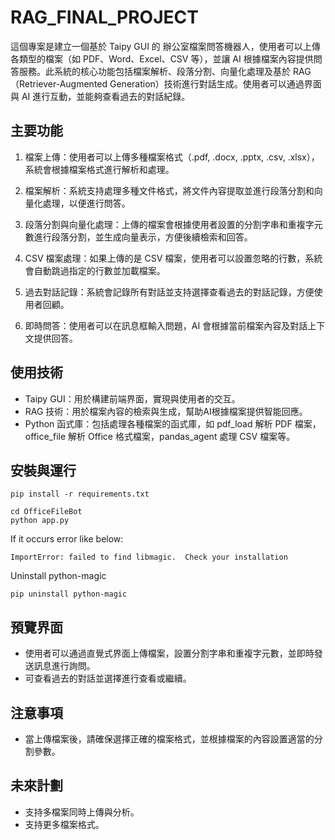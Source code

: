 # RAG_FINAL_PROJECT #

這個專案是建立一個基於 Taipy GUI 的 辦公室檔案問答機器人，使用者可以上傳各類型的檔案（如 PDF、Word、Excel、CSV 等），並讓 AI 根據檔案內容提供問答服務。此系統的核心功能包括檔案解析、段落分割、向量化處理及基於 RAG（Retriever-Augmented Generation）技術進行對話生成。使用者可以通過界面與 AI 進行互動，並能夠查看過去的對話紀錄。

## 主要功能

1. 檔案上傳：使用者可以上傳多種檔案格式（.pdf, .docx, .pptx, .csv, .xlsx），系統會根據檔案格式進行解析和處理。

2. 檔案解析：系統支持處理多種文件格式，將文件內容提取並進行段落分割和向量化處理，以便進行問答。

3. 段落分割與向量化處理：上傳的檔案會根據使用者設置的分割字串和重複字元數進行段落分割，並生成向量表示，方便後續檢索和回答。

4. CSV 檔案處理：如果上傳的是 CSV 檔案，使用者可以設置忽略的行數，系統會自動跳過指定的行數並加載檔案。

5. 過去對話記錄：系統會記錄所有對話並支持選擇查看過去的對話記錄，方便使用者回顧。

6. 即時問答：使用者可以在訊息框輸入問題，AI 會根據當前檔案內容及對話上下文提供回答。

## 使用技術

* Taipy GUI：用於構建前端界面，實現與使用者的交互。
* RAG 技術：用於檔案內容的檢索與生成，幫助AI根據檔案提供智能回應。
* Python 函式庫：包括處理各種檔案的函式庫，如 pdf_load 解析 PDF 檔案，office_file 解析 Office 格式檔案，pandas_agent 處理 CSV 檔案等。

## 安裝與運行

```
pip install -r requirements.txt
```

```
cd OfficeFileBot
python app.py
```

If it occurs error like below:

```
ImportError: failed to find libmagic.  Check your installation
```

Uninstall python-magic

```
pip uninstall python-magic
```

## 預覽界面

* 使用者可以通過直覺式界面上傳檔案，設置分割字串和重複字元數，並即時發送訊息進行詢問。
* 可查看過去的對話並選擇進行查看或繼續。

## 注意事項

* 當上傳檔案後，請確保選擇正確的檔案格式，並根據檔案的內容設置適當的分割參數。

## 未來計劃

* 支持多檔案同時上傳與分析。
* 支持更多檔案格式。